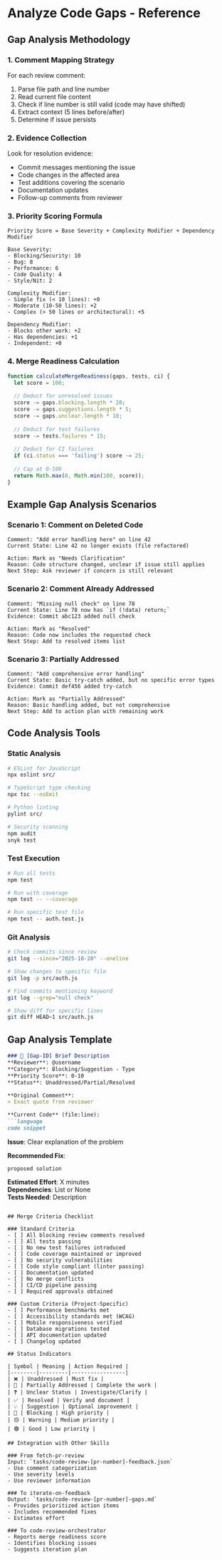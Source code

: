 # Analyze Code Gaps - Reference

## Gap Analysis Methodology

### 1. Comment Mapping Strategy
For each review comment:
1. Parse file path and line number
2. Read current file content
3. Check if line number is still valid (code may have shifted)
4. Extract context (5 lines before/after)
5. Determine if issue persists

### 2. Evidence Collection
Look for resolution evidence:
- Commit messages mentioning the issue
- Code changes in the affected area
- Test additions covering the scenario
- Documentation updates
- Follow-up comments from reviewer

### 3. Priority Scoring Formula
```
Priority Score = Base Severity + Complexity Modifier + Dependency Modifier

Base Severity:
- Blocking/Security: 10
- Bug: 8
- Performance: 6
- Code Quality: 4
- Style/Nit: 2

Complexity Modifier:
- Simple fix (< 10 lines): +0
- Moderate (10-50 lines): +2
- Complex (> 50 lines or architectural): +5

Dependency Modifier:
- Blocks other work: +2
- Has dependencies: +1
- Independent: +0
```

### 4. Merge Readiness Calculation
```javascript
function calculateMergeReadiness(gaps, tests, ci) {
  let score = 100;
  
  // Deduct for unresolved issues
  score -= gaps.blocking.length * 20;
  score -= gaps.suggestions.length * 5;
  score -= gaps.unclear.length * 10;
  
  // Deduct for test failures
  score -= tests.failures * 15;
  
  // Deduct for CI failures
  if (ci.status === 'failing') score -= 25;
  
  // Cap at 0-100
  return Math.max(0, Math.min(100, score));
}
```

## Example Gap Analysis Scenarios

### Scenario 1: Comment on Deleted Code
```
Comment: "Add error handling here" on line 42
Current State: Line 42 no longer exists (file refactored)

Action: Mark as "Needs Clarification"
Reason: Code structure changed, unclear if issue still applies
Next Step: Ask reviewer if concern is still relevant
```

### Scenario 2: Comment Already Addressed
```
Comment: "Missing null check" on line 78
Current State: Line 78 now has `if (!data) return;`
Evidence: Commit abc123 added null check

Action: Mark as "Resolved"
Reason: Code now includes the requested check
Next Step: Add to resolved items list
```

### Scenario 3: Partially Addressed
```
Comment: "Add comprehensive error handling"
Current State: Basic try-catch added, but no specific error types
Evidence: Commit def456 added try-catch

Action: Mark as "Partially Addressed"
Reason: Basic handling added, but not comprehensive
Next Step: Add to action plan with remaining work
```

## Code Analysis Tools

### Static Analysis
```bash
# ESLint for JavaScript
npx eslint src/

# TypeScript type checking
npx tsc --noEmit

# Python linting
pylint src/

# Security scanning
npm audit
snyk test
```

### Test Execution
```bash
# Run all tests
npm test

# Run with coverage
npm test -- --coverage

# Run specific test file
npm test -- auth.test.js
```

### Git Analysis
```bash
# Check commits since review
git log --since="2025-10-20" --oneline

# Show changes to specific file
git log -p src/auth.js

# Find commits mentioning keyword
git log --grep="null check"

# Show diff for specific lines
git diff HEAD~1 src/auth.js
```

## Gap Analysis Template

```markdown
### 🔴 [Gap-ID] Brief Description
**Reviewer**: @username  
**Category**: Blocking/Suggestion - Type  
**Priority Score**: 0-10  
**Status**: Unaddressed/Partial/Resolved

**Original Comment**:
> Exact quote from reviewer

**Current Code** (file:line):
```language
code snippet
```

**Issue**: Clear explanation of the problem

**Recommended Fix**:
```language
proposed solution
```

**Estimated Effort**: X minutes  
**Dependencies**: List or None  
**Tests Needed**: Description
```

## Merge Criteria Checklist

### Standard Criteria
- [ ] All blocking review comments resolved
- [ ] All tests passing
- [ ] No new test failures introduced
- [ ] Code coverage maintained or improved
- [ ] No security vulnerabilities
- [ ] Code style compliant (linter passing)
- [ ] Documentation updated
- [ ] No merge conflicts
- [ ] CI/CD pipeline passing
- [ ] Required approvals obtained

### Custom Criteria (Project-Specific)
- [ ] Performance benchmarks met
- [ ] Accessibility standards met (WCAG)
- [ ] Mobile responsiveness verified
- [ ] Database migrations tested
- [ ] API documentation updated
- [ ] Changelog updated

## Status Indicators

| Symbol | Meaning | Action Required |
|--------|---------|-----------------|
| ❌ | Unaddressed | Must fix |
| 🔄 | Partially Addressed | Complete the work |
| ❓ | Unclear Status | Investigate/Clarify |
| ✅ | Resolved | Verify and document |
| 💡 | Suggestion | Optional improvement |
| 🔴 | Blocking | High priority |
| 🟡 | Warning | Medium priority |
| 🟢 | Good | Low priority |

## Integration with Other Skills

### From fetch-pr-review
Input: `tasks/code-review-[pr-number]-feedback.json`
- Use comment categorization
- Use severity levels
- Use reviewer information

### To iterate-on-feedback
Output: `tasks/code-review-[pr-number]-gaps.md`
- Provides prioritized action items
- Includes recommended fixes
- Estimates effort

### To code-review-orchestrator
- Reports merge readiness score
- Identifies blocking issues
- Suggests iteration plan
